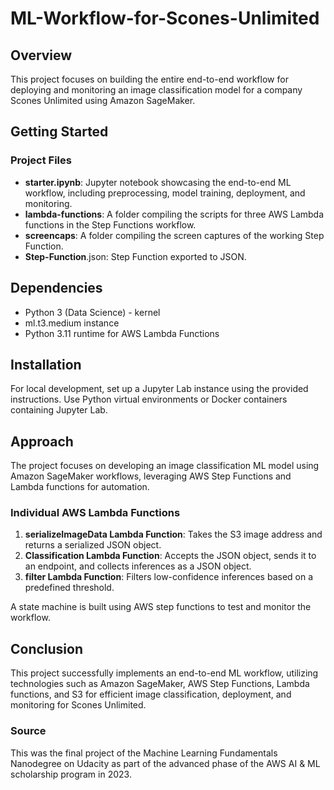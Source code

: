 # ML-Workflow-for-Scones-Unlimited

## Overview
This project focuses on building the entire end-to-end workflow for deploying and monitoring an image classification model for a company Scones Unlimited using Amazon SageMaker.

## Getting Started

### Project Files
* **starter.ipynb**: Jupyter notebook showcasing the end-to-end ML workflow, including preprocessing, model training, deployment, and monitoring.
* **lambda-functions**: A folder compiling the scripts for three AWS Lambda functions in the Step Functions workflow.
* **screencaps**: A folder compiling the screen captures of the working Step Function.
* **Step-Function**.json: Step Function exported to JSON.

## Dependencies
* Python 3 (Data Science) - kernel
* ml.t3.medium instance
* Python 3.11 runtime for AWS Lambda Functions

## Installation
For local development, set up a Jupyter Lab instance using the provided instructions. Use Python virtual environments or Docker containers containing Jupyter Lab.

## Approach
The project focuses on developing an image classification ML model using Amazon SageMaker workflows, leveraging AWS Step Functions and Lambda functions for automation.

### Individual AWS Lambda Functions
1. **serializeImageData Lambda Function**: Takes the S3 image address and returns a serialized JSON object.
2. **Classification Lambda Function**: Accepts the JSON object, sends it to an endpoint, and collects inferences as a JSON object.
3. **filter Lambda Function**: Filters low-confidence inferences based on a predefined threshold.

A state machine is built using AWS step functions to test and monitor the workflow.

## Conclusion
This project successfully implements an end-to-end ML workflow, utilizing technologies such as Amazon SageMaker, AWS Step Functions, Lambda functions, and S3 for efficient image classification, deployment, and monitoring for Scones Unlimited.

### Source
This was the final project of the Machine Learning Fundamentals Nanodegree on Udacity as part of the advanced phase of the AWS AI & ML scholarship program in 2023.
